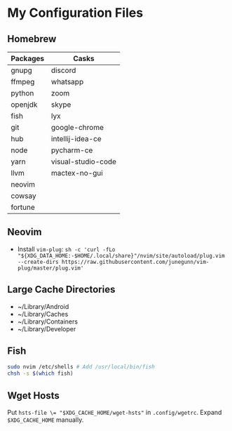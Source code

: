 # My Configuration Files

## Homebrew
|     Packages     |          Casks          |
|------------------|-------------------------|
| gnupg            | discord                 |
| ffmpeg           | whatsapp                |
| python           | zoom                    |
| openjdk          | skype                   |
| fish             | lyx                     |
| git              | google-chrome           |
| hub              | intellij-idea-ce        |
| node             | pycharm-ce              |
| yarn             | visual-studio-code      |
| llvm             | mactex-no-gui           |
| neovim           |                         |
| cowsay           |                         |
| fortune          |                         |

## Neovim

- Install `vim-plug`: `sh -c 'curl -fLo "${XDG_DATA_HOME:-$HOME/.local/share}"/nvim/site/autoload/plug.vim --create-dirs https://raw.githubusercontent.com/junegunn/vim-plug/master/plug.vim'`

## Large Cache Directories

- ~/Library/Android
- ~/Library/Caches
- ~/Library/Containers
- ~/Library/Developer

## Fish
```bash
sudo nvim /etc/shells # Add /usr/local/bin/fish
chsh -s $(which fish)
```

## Wget Hosts
Put `hsts-file \= "$XDG_CACHE_HOME/wget-hsts"` in `.config/wgetrc`. Expand `$XDG_CACHE_HOME` manually.
